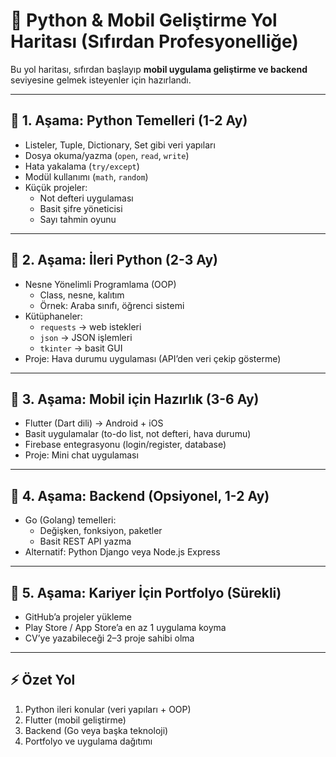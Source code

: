 # 🚀 Python & Mobil Geliştirme Yol Haritası (Sıfırdan Profesyonelliğe)

Bu yol haritası, sıfırdan başlayıp **mobil uygulama geliştirme ve backend** seviyesine gelmek isteyenler için hazırlandı.

---

## 📌 1. Aşama: Python Temelleri (1-2 Ay)
- Listeler, Tuple, Dictionary, Set gibi veri yapıları
- Dosya okuma/yazma (`open`, `read`, `write`)
- Hata yakalama (`try/except`)
- Modül kullanımı (`math`, `random`)
- Küçük projeler:
  - Not defteri uygulaması
  - Basit şifre yöneticisi
  - Sayı tahmin oyunu

---

## 📌 2. Aşama: İleri Python (2-3 Ay)
- Nesne Yönelimli Programlama (OOP)
  - Class, nesne, kalıtım
  - Örnek: Araba sınıfı, öğrenci sistemi
- Kütüphaneler:
  - `requests` → web istekleri
  - `json` → JSON işlemleri
  - `tkinter` → basit GUI
- Proje: Hava durumu uygulaması (API’den veri çekip gösterme)

---

## 📌 3. Aşama: Mobil için Hazırlık (3-6 Ay)
- Flutter (Dart dili) → Android + iOS
- Basit uygulamalar (to-do list, not defteri, hava durumu)
- Firebase entegrasyonu (login/register, database)
- Proje: Mini chat uygulaması

---

## 📌 4. Aşama: Backend (Opsiyonel, 1-2 Ay)
- Go (Golang) temelleri:
  - Değişken, fonksiyon, paketler
  - Basit REST API yazma
- Alternatif: Python Django veya Node.js Express

---

## 📌 5. Aşama: Kariyer İçin Portfolyo (Sürekli)
- GitHub’a projeler yükleme
- Play Store / App Store’a en az 1 uygulama koyma
- CV’ye yazabileceği 2–3 proje sahibi olma

---

## ⚡ Özet Yol
1. Python ileri konular (veri yapıları + OOP)  
2. Flutter (mobil geliştirme)  
3. Backend (Go veya başka teknoloji)  
4. Portfolyo ve uygulama dağıtımı  
